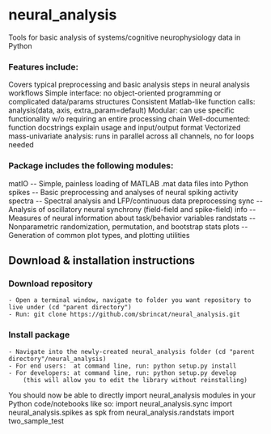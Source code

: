 # neural_analysis
Tools for basic analysis of systems/cognitive neurophysiology data in Python

### Features include:
Covers typical preprocessing and basic analysis steps in neural analysis workflows
Simple interface: no object-oriented programming or complicated data/params structures
Consistent Matlab-like function calls: analysis(data, axis, extra_param=default)
Modular: can use specific functionality w/o requiring an entire processing chain
Well-documented: function docstrings explain usage and input/output format
Vectorized mass-univariate analysis: runs in parallel across all channels, no for loops needed

### Package includes the following modules:
matIO -- Simple, painless loading of MATLAB .mat data files into Python
spikes -- Basic preprocessing and analyses of neural spiking activity
spectra -- Spectral analysis and LFP/continuous data preprocessing
sync -- Analysis of oscillatory neural synchrony (field-field and spike-field)
info -- Measures of neural information about task/behavior variables
randstats -- Nonparametric randomization, permutation, and bootstrap stats
plots -- Generation of common plot types, and plotting utilities


## Download & installation instructions
### Download repository
    - Open a terminal window, navigate to folder you want repository to live under (cd "parent directory")
    - Run: git clone https://github.com/sbrincat/neural_analysis.git

### Install package
    - Navigate into the newly-created neural_analysis folder (cd "parent directory"/neural_analysis)
    - For end users:  at command line, run: python setup.py install
    - For developers: at command line, run: python setup.py develop
        (this will allow you to edit the library without reinstalling)

You should now be able to directly import neural_analysis modules in your Python code/notebooks like so:
    import neural_analysis.sync
    import neural_analysis.spikes as spk
    from neural_analysis.randstats import two_sample_test
